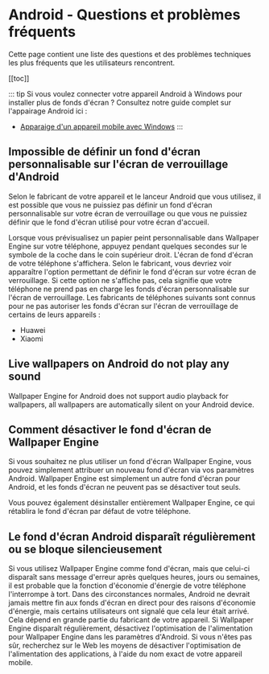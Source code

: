 # Android - Questions et problèmes fréquents

Cette page contient une liste des questions et des problèmes techniques les plus fréquents que les utilisateurs rencontrent.

[[toc]]

::: tip
Si vous voulez connecter votre appareil Android à Windows pour installer plus de fonds d'écran ? Consultez notre guide complet sur l'appairage Android ici :

* [Apparaige d'un appareil mobile avec Windows](/mobile/pairing.html)
:::

## Impossible de définir un fond d'écran personnalisable sur l'écran de verrouillage d'Android

Selon le fabricant de votre appareil et le lanceur Android que vous utilisez, il est possible que vous ne puissiez pas définir un fond d'écran personnalisable sur votre écran de verrouillage ou que vous ne puissiez définir que le fond d'écran utilisé pour votre écran d'accueil.

Lorsque vous prévisualisez un papier peint personnalisable dans Wallpaper Engine sur votre téléphone, appuyez pendant quelques secondes sur le symbole de la coche dans le coin supérieur droit. L'écran de fond d'écran de votre téléphone s'affichera. Selon le fabricant, vous devriez voir apparaître l'option permettant de définir le fond d'écran sur votre écran de verrouillage. Si cette option ne s'affiche pas, cela signifie que votre téléphone ne prend pas en charge les fonds d'écran personnalisable sur l'écran de verrouillage. Les fabricants de téléphones suivants sont connus pour ne pas autoriser les fonds d'écran sur l'écran de verrouillage de certains de leurs appareils :

* Huawei
* Xiaomi

## Live wallpapers on Android do not play any sound

Wallpaper Engine for Android does not support audio playback for wallpapers, all wallpapers are automatically silent on your Android device.

## Comment désactiver le fond d'écran de Wallpaper Engine

Si vous souhaitez ne plus utiliser un fond d'écran Wallpaper Engine, vous pouvez simplement attribuer un nouveau fond d'écran via vos paramètres Android. Wallpaper Engine est simplement un autre fond d'écran pour Android, et les fonds d'écran ne peuvent pas se désactiver tout seuls.

Vous pouvez également désinstaller entièrement Wallpaper Engine, ce qui rétablira le fond d'écran par défaut de votre téléphone.

## Le fond d'écran Android disparaît régulièrement ou se bloque silencieusement

Si vous utilisez Wallpaper Engine comme fond d'écran, mais que celui-ci disparaît sans message d'erreur après quelques heures, jours ou semaines, il est probable que la fonction d'économie d'énergie de votre téléphone l'interrompe à tort. Dans des circonstances normales, Android ne devrait jamais mettre fin aux fonds d'écran en direct pour des raisons d'économie d'énergie, mais certains utilisateurs ont signalé que cela leur était arrivé. Cela dépend en grande partie du fabricant de votre appareil. Si Wallpaper Engine disparaît régulièrement, désactivez l'optimisation de l'alimentation pour Wallpaper Engine dans les paramètres d'Android. Si vous n'êtes pas sûr, recherchez sur le Web les moyens de désactiver l'optimisation de l'alimentation des applications, à l'aide du nom exact de votre appareil mobile.